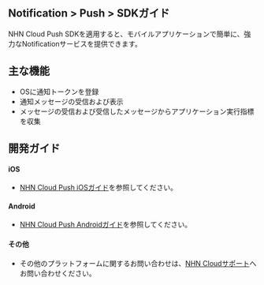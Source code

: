 ## Notification > Push > SDKガイド
NHN Cloud Push SDKを適用すると、モバイルアプリケーションで簡単に、強力なNotificationサービスを提供できます。

## 主な機能
* OSに通知トークンを登録
* 通知メッセージの受信および表示
* メッセージの受信および受信したメッセージからアプリケーション実行指標を収集

## 開発ガイド

#### iOS
* [NHN Cloud Push iOSガイド](http://docs.toast.com/ko/TOAST/ko/toast-sdk/push-ios/)を参照してください。

#### Android
* [NHN Cloud Push Androidガイド](http://docs.toast.com/ko/TOAST/ko/toast-sdk/push-android/)を参照してください。


#### その他
* その他のプラットフォームに関するお問い合わせは、[NHN Cloudサポート](https://toast.com/support/inquiry?alias=tab3_05)へお問い合わせください。

